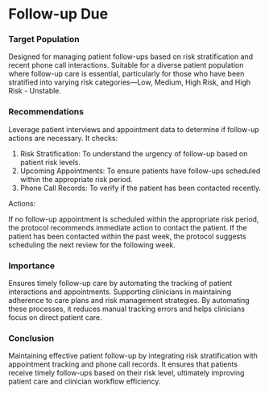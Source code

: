 # Follow-up Due
### Target Population
Designed for managing patient follow-ups based on risk stratification and recent phone call interactions. Suitable for a diverse patient population where follow-up care is essential, particularly for those who have been stratified into varying risk categories—Low, Medium, High Risk, and High Risk - Unstable.
### Recommendations
Leverage patient interviews and appointment data to determine if follow-up actions are necessary. It checks:

1. Risk Stratification: To understand the urgency of follow-up based on patient risk levels.
2. Upcoming Appointments: To ensure patients have follow-ups scheduled within the appropriate risk period.
3. Phone Call Records: To verify if the patient has been contacted recently.
 
Actions:

If no follow-up appointment is scheduled within the appropriate risk period, the protocol recommends immediate action to contact the patient.
If the patient has been contacted within the past week, the protocol suggests scheduling the next review for the following week.
### Importance
Ensures timely follow-up care by automating the tracking of patient interactions and appointments. Supporting clinicians in maintaining adherence to care plans and risk management strategies. By automating these processes, it reduces manual tracking errors and helps clinicians focus on direct patient care.
### Conclusion
Maintaining effective patient follow-up by integrating risk stratification with appointment tracking and phone call records. It ensures that patients receive timely follow-ups based on their risk level, ultimately improving patient care and clinician workflow efficiency. 
